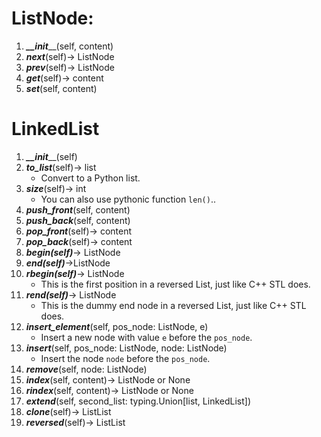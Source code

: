 # ListNode:

1. ___\_\_init_____(self, content)
1. ___next___(self)-> ListNode
1. ___prev___(self)-> ListNode
1. ___get___(self)-> content
1. ___set___(self, content)

# LinkedList

1. ___\_\_init_____(self)
1. ___to_list___(self)-> list
   * Convert to a Python list.
1. ___size___(self)-> int
   * You can also use pythonic function `len()`..
1. ___push_front___(self, content)
1. ___push_back___(self, content)
1. ___pop_front___(self)-> content
1. ___pop_back___(self)-> content
1. ___begin(self)___-> ListNode
1. ___end(self)___->ListNode
1. ___rbegin(self)___-> ListNode
   * This is the first position in a reversed List, just like C++ STL does.
1. ___rend(self)___-> ListNode
   * This is the dummy end node in a reversed List, just like C++ STL does.
1. ___insert_element___(self, pos_node: ListNode, e)
   * Insert a new node with value `e` before the `pos_node`.
1. ___insert___(self, pos_node: ListNode, node: ListNode)
   * Insert the node `node` before the `pos_node`.
1. ___remove___(self, node: ListNode)
1. ___index___(self, content)-> ListNode or None
1. ___rindex___(self, content)-> ListNode or None
1. ___extend___(self, second_list: typing.Union[list, LinkedList])
1. ___clone___(self)-> ListList
1. ___reversed___(self)-> ListList

